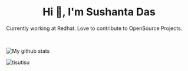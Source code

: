 **<h1 align="center">Hi 👋, I&apos;m Sushanta Das</h1>**
Currently working at Redhat. Love to contribute to OpenSource Projects.

<br>

![My github stats](https://github-readme-stats.vercel.app/api?username=tisutisu&show_icons=true)
<p align="left"> <img src="https://komarev.com/ghpvc/?username=tisutisu&label=Profile%20views&color=0e75b6&style=flat" alt="tisutisu" /> </p>
<!--
- 👋 Hi, I’m Sushanta Das
- 👀 I’m interested in Automation using Python and Go 
- 🌱 I’m currently learning kubernetes and Openshift
- 📫 Reach me on susdas@redhat.com or sushanta.das.ju@gmail.com
-->
<!---
tisutisu/tisutisu is a ✨ special ✨ repository because its `README.md` (this file) appears on your GitHub profile.
You can click the Preview link to take a look at your changes.
--->
